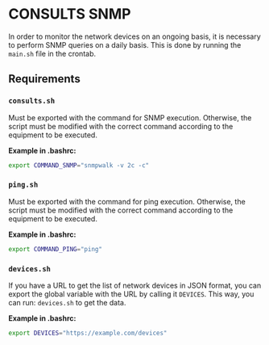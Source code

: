 # CONSULTS SNMP

In order to monitor the network devices on an ongoing basis, it is necessary to perform SNMP queries on a daily basis. 
This is done by running the `main.sh` file in the crontab.

## Requirements
### `consults.sh`
Must be exported with the command for SNMP execution. Otherwise, the script must be modified with the correct command according to the equipment to be executed.

**Example in .bashrc:**
```bash
export COMMAND_SNMP="snmpwalk -v 2c -c"
```

### `ping.sh`
Must be exported with the command for ping execution. Otherwise, the script must be modified with the correct command according to the equipment to be executed.

**Example in .bashrc:**
```bash
export COMMAND_PING="ping"
```

### `devices.sh`
If you have a URL to get the list of network devices in JSON format, you can export the global variable with the URL by calling it `DEVICES`. This way, you can run: `devices.sh` to get the data.

**Example in .bashrc:**
```bash
export DEVICES="https://example.com/devices"
```

